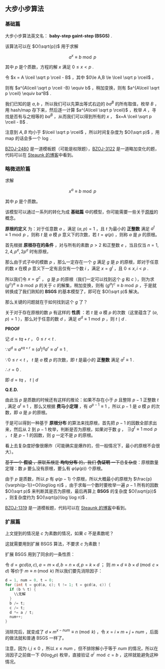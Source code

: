 ## 大步小步算法

### 基础篇

大步小步算法英文名： **baby-step gaint-step (BSGS)** .

该算法可以在 $O(\sqrt{p})$ 用于求解

$$
a^x \equiv b \bmod p
$$

其中 $p$ 是个质数，方程的解 $x$ 满足 $0 \le x < p$ .

令 $x = A \lceil \sqrt p \rceil - B$ ，其中 $0\le A,B \le \lceil \sqrt p \rceil$ ，

则有 $a^{A\lceil \sqrt p \rceil -B} \equiv b$ ，稍加变换，则有 $a^{A\lceil \sqrt p \rceil} \equiv ba^B$ .

我们已知的是 $a,b$ ，所以我们可以先算出等式右边的 $ba^B$ 的所有取值，枚举 $B$ ，用 hash/map 存下来，然后逐一计算 $a^{A\lceil \sqrt p \rceil}$ ，枚举 $A$ ，寻找是否有与之相等的 $ba^B$ ，从而我们可以得到所有的 $x$ ， $x=A \lceil \sqrt p \rceil - B$ .

注意到 $A,B$ 均小于 $\lceil \sqrt p \rceil$ ，所以时间复杂度为 $O(\sqrt p)$ ，用 map 的话会多一个 $\log$ .

[BZOJ-2480](http://www.lydsy.com/JudgeOnline/problem.php?id=2480) 是一道模板题（可能是权限题），[BZOJ-3122](http://www.lydsy.com/JudgeOnline/problem.php?id=3122) 是一道略加变化的题，代码可以在 [Steaunk 的博客](https://blog.csdn.net/Steaunk/article/details/78988376)中看到。

### 略微进阶篇

求解

$$
x^a \equiv b \bmod p
$$

其中 $p$ 是个质数。

该模型可以通过一系列的转化为成 **基础篇** 中的模型，你可能需要一些关于[原根](/math/primitive-root/)的概念。

 **原根的定义** 为：对于任意数 $a$ ，满足 $(a,p)=1$ ，且 $t$ 为最小的 **正整数** 满足 $a^t \equiv 1 \bmod p$ ，则称 $t$ 是 $a$ 模 $p$ 意义下的次数，若 $t=\varphi(p)$ ，则称 $a$ 是 $p$ 的原根。

首先根据 **原根存在的条件** ，对与所有的素数 $p>2$ 和正整数 $e$ ，当且仅当 $n=1,2,4,p^e,2p^e$ 时有原根，

那么由于式子中的模数 $p$ ，那么一定存在一个 $g$ 满足 $g$ 是 $p$ 的原根，即对于任意的数 $x$ 在模 $p$ 意义下一定有且仅有一个数 $i$ ，满足 $x = g^i$ ，且 $0 \le x,i < p$ .

所以我们令 $x=g^c$ ， $g$ 是 $p$ 的原根（我们一定可以找到这个 $g$ 和 $c$ ），则为求 $(g^c)^a \equiv b \bmod p$ 的关于 $c$ 的解集，稍加变换，则有 $(g^a)^c \equiv b \bmod p$ ，于是就转换成了我们熟知的 **BSGS** 的基本模型了，即可在 $O(\sqrt p)$ 解决。

那么关键的问题就在于如何找到这个 $g$ 了？

关于对于存在原根的数 $p$ 有这样的 **性质** ：若 $t$ 是 $a$ 模 $p$ 的次数（这里蕴含了 $(a,p)=1$ ），那么对于任意的数 $d$ ，满足 $a^d \equiv 1 \bmod p$ ，则 $t \mid d$ .

 **PROOF** 

记 $d = tq+r$ ， $0 \le r < t$ .

 $\because a^d \equiv a^{xq+r} \equiv (a^t)^qa^r \equiv a^r \equiv 1$ .

 $\because 0 \le r < t$ ， $t$ 是 $a$ 模 $p$ 的次数，即 $t$ 是最小的 **正整数** 满足 $a^t \equiv 1$ .

 $\therefore r = 0$ .

即 $d = tq$ ， $t \mid d$ 

 **Q.E.D.** 

由此当 $p$ 是质数的时候还有这样的推论：如果不存在小于 $p$ 且整除 $p-1$ 正整数 $t$ , 满足 $a^t \equiv 1$ ，那么又根据 **费马小定理** ，有 $a^{p-1} \equiv 1$ ，所以 $p-1$ 是 $a$ 模 $p$ 的次数，即 $a$ 是 $p$ 的原根。

于是可以得到一种基于 **原根分布** 的算法来找原根，首先把 $p-1$ 的因数全部求出来，然后从 $2$ 到 $p-1$ 枚举，判断是否为原根，如果对于数 $g$ ， $\exists g^t \equiv 1 \bmod p$ ， $t$ 是 $p-1$ 的因数，则 $g$ 一定不是 $p$ 的原根。

看上去复杂度好像很爆炸（可能确实是爆炸的，但一般情况下，最小的原根不会很大）。

~~基于一个 **假设** ，原联系根是 **均匀分布** 的，我们 **伪证明** 一下总复杂度~~：原根数量定理：数 $p$ 要么没有原根，要么有 $\varphi(\varphi(p))$ 个原根。

由于 $p$ 是质数，所以 $p$ 有 $\varphi(p-1)$ 个原根，所以大概最小的原根为 $\frac{p}{\varphi(p-1)}=O(\log\log n)$ ，由于求每一个数时要枚举一遍 $p-1$ 所有的因数 $O(\sqrt p)$ 来判断其是否为原根，最后再算上 **BSGS** 的复杂度 $O(\sqrt{p})$ ，则复杂度约为 $O(\sqrt{p}\log \log n)$ .

[BZOJ-1319](http://www.lydsy.com/JudgeOnline/problem.php?id=1319) 是一道模板题，代码可以在 [Steaunk 的博客](https://blog.csdn.net/Steaunk/article/details/78988376)中看到。

### 扩展篇

上文提到的情况是 $c$ 为素数的情况，如果 $c$ 不是素数呢？

这就需要用到扩展 BSGS 算法，不要求 $c$ 为素数！

扩展 BSGS 用到了同余的一条性质：

令 $d=gcd(a,c) ,a=m \times d,b=n \times d,p=k \times d$ ；
则 $m \times d \equiv b \times d \pmod {c \times d}$ 等价于 $m \equiv n \pmod k$ 所以我们要先消除因子：

```cpp
d = 1, num = 0, t = 0;
for (int t = gcd(a, c); t != 1; t = gcd(a, c)) {
  if (b % t) {
    \\无解
  }
  b /= t;
  c /= t;
  d *= a / t;
  num++;
}
```

消除完后，就变成了 $d \times m^{x-num} \equiv n \pmod k$ ，令 $x=i \times m+j+num$ ，后面的做法就和普通 BSGS 一样了。

注意，因为 $i,j \le 0$ ，所以 $x \le num$ ，但不排除解小于等于 $num$ 的情况，所以在消因子之前做一下 $\Theta(\log_2 p)$ 枚举，直接验证 $a^i \mod c = b$ ，这样就能避免这种情况。
